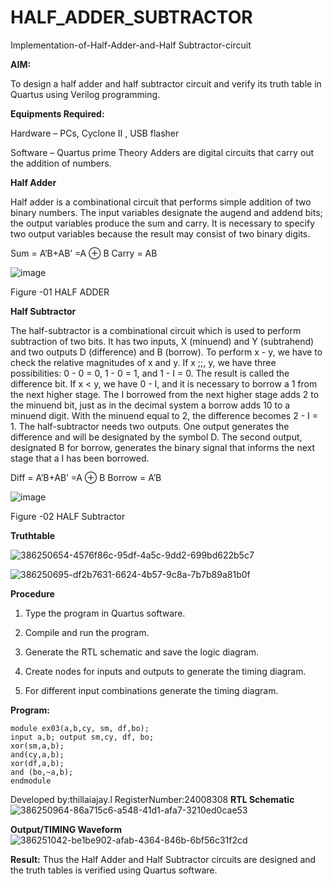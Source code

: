 # HALF_ADDER_SUBTRACTOR

Implementation-of-Half-Adder-and-Half Subtractor-circuit

**AIM:**

To design a half adder and half subtractor circuit and verify its truth table in Quartus using Verilog programming.

**Equipments Required:**

Hardware – PCs, Cyclone II , USB flasher 

Software – Quartus prime Theory Adders are digital circuits that carry out the addition of numbers.

**Half Adder**

Half adder is a combinational circuit that performs simple addition of two binary numbers. The input variables designate the augend and addend bits; the output variables produce the sum and carry. It is necessary to specify two output variables because the result may consist of two binary digits.

Sum = A’B+AB’ =A ⊕ B Carry = AB

![image](https://github.com/naavaneetha/HALF_ADDER_SUBTRACTOR/assets/154305477/bd4a0b2c-cdbc-4184-ab08-81578f121e1f)

Figure -01 HALF ADDER

**Half Subtractor**

The half-subtractor is a combinational circuit which is used to perform subtraction of two bits. It has two inputs, X (minuend) and Y (subtrahend) and two outputs D (difference) and B (borrow). To perform x - y, we have to check the relative magnitudes of x and y. If x ;;, y, we have three possibilities: 0 - 0 = 0, 1 - 0 = 1, and 1 - I = 0. The result is called the difference bit. If x < y, we have 0 - I, and it is necessary to borrow a 1 from the next higher stage. The I borrowed from the next higher stage adds 2 to the minuend bit, just as in the decimal system a borrow adds 10 to a minuend digit. With the minuend equal to 2, the difference becomes 2 - I = 1. The half-subtractor needs two outputs. One output generates the difference and will be designated by the symbol D. The second output, designated B for borrow, generates the binary signal that informs the next stage that a I has been borrowed. 

Diff = A’B+AB’ =A ⊕ B
Borrow = A’B

 ![image](https://github.com/naavaneetha/HALF_ADDER_SUBTRACTOR/assets/154305477/d76b099c-513f-4e7c-843a-e2fd028a531a)

Figure -02 HALF Subtractor

**Truthtable**


![386250654-4576f86c-95df-4a5c-9dd2-699bd622b5c7](https://github.com/user-attachments/assets/f0973134-901c-4a42-be9f-ab56b1dc088b)


![386250695-df2b7631-6624-4b57-9c8a-7b7b89a81b0f](https://github.com/user-attachments/assets/1e1bff8f-0c3e-40e3-bcad-4d423cce141f)

**Procedure**

1.	Type the program in Quartus software.

2.	Compile and run the program.

3.	Generate the RTL schematic and save the logic diagram.

4.	Create nodes for inputs and outputs to generate the timing diagram.

5.	For different input combinations generate the timing diagram.


**Program:**

```
module ex03(a,b,cy, sm, df,bo);
input a,b; output sm,cy, df, bo;
xor(sm,a,b);
and(cy,a,b);
xor(df,a,b);
and (bo,~a,b);
endmodule
```
Developed by:thillaiajay.l RegisterNumber:24008308
**RTL Schematic**
![386250964-86a715c6-a548-41d1-afa7-3210ed0cae53](https://github.com/user-attachments/assets/6e882d84-2b44-4f45-95bd-dd6e29b90251)

**Output/TIMING Waveform**
![386251042-be1be902-afab-4364-846b-6bf56c31f2cd](https://github.com/user-attachments/assets/c4317415-bd4e-4b64-b7cc-cd73963ab0e9)

**Result:**
Thus the Half Adder and Half Subtractor circuits are designed and the truth tables is verified using Quartus software.
